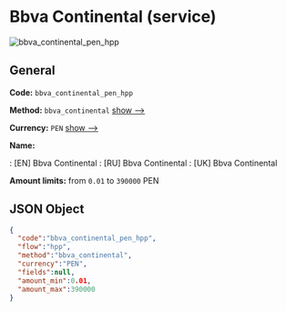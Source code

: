 
# Bbva Continental (service) 
![bbva_continental_pen_hpp](https://static.openfintech.io/payment_methods/bbva_continental_pen_hpp/logo.svg?w=400&c=v0.59.26#w200)  

## General 
 
**Code:** `bbva_continental_pen_hpp` 
 
**Method:** `bbva_continental` 
 [show -->](/payment-methods/bbva_continental/) 
 
**Currency:** `PEN` [show -->](/currencies/PEN/) 
 
**Name:** 
 
:	[EN] Bbva Continental 
:	[RU] Bbva Continental 
:	[UK] Bbva Continental 
 
**Amount limits:** from `0.01` to `390000` PEN 

## JSON Object 

```json
{
  "code":"bbva_continental_pen_hpp",
  "flow":"hpp",
  "method":"bbva_continental",
  "currency":"PEN",
  "fields":null,
  "amount_min":0.01,
  "amount_max":390000
}
```  
